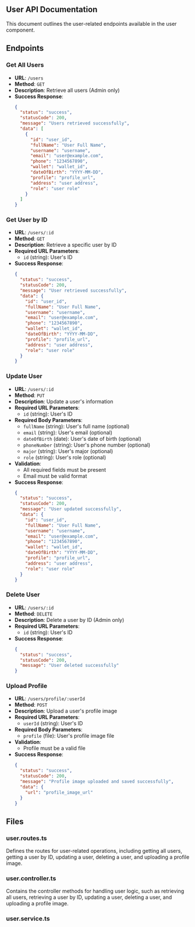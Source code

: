 ## User API Documentation

This document outlines the user-related endpoints available in the user component.

## Endpoints

### Get All Users

- **URL**: `/users`
- **Method**: `GET`
- **Description**: Retrieve all users (Admin only)
- **Success Response**:
  ```json
  {
    "status": "success",
    "statusCode": 200,
    "message": "Users retrieved successfully",
    "data": [
      {
        "id": "user_id",
        "fullName": "User Full Name",
        "username": "username",
        "email": "user@example.com",
        "phone": "1234567890",
        "wallet": "wallet_id",
        "dateOfBirth": "YYYY-MM-DD",
        "profile": "profile_url",
        "address": "user address",
        "role": "user role"
      }
    ]
  }
  ```

### Get User by ID

- **URL**: `/users/:id`
- **Method**: `GET`
- **Description**: Retrieve a specific user by ID
- **Required URL Parameters**:
  - `id` (string): User's ID
- **Success Response**:
  ```json
  {
    "status": "success",
    "statusCode": 200,
    "message": "User retrieved successfully",
    "data": {
      "id": "user_id",
      "fullName": "User Full Name",
      "username": "username",
      "email": "user@example.com",
      "phone": "1234567890",
      "wallet": "wallet_id",
      "dateOfBirth": "YYYY-MM-DD",
      "profile": "profile_url",
      "address": "user address",
      "role": "user role"
    }
  }
  ```

### Update User

- **URL**: `/users/:id`
- **Method**: `PUT`
- **Description**: Update a user's information
- **Required URL Parameters**:
  - `id` (string): User's ID
- **Required Body Parameters**:
  - `fullName` (string): User's full name (optional)
  - `email` (string): User's email (optional)
  - `dateOfBirth` (date): User's date of birth (optional)
  - `phoneNumber` (string): User's phone number (optional)
  - `major` (string): User's major (optional)
  - `role` (string): User's role (optional)
- **Validation**:
  - All required fields must be present
  - Email must be valid format
- **Success Response**:
  ```json
  {
    "status": "success",
    "statusCode": 200,
    "message": "User updated successfully",
    "data": {
      "id": "user_id",
      "fullName": "User Full Name",
      "username": "username",
      "email": "user@example.com",
      "phone": "1234567890",
      "wallet": "wallet_id",
      "dateOfBirth": "YYYY-MM-DD",
      "profile": "profile_url",
      "address": "user address",
      "role": "user role"
    }
  }
  ```

### Delete User

- **URL**: `/users/:id`
- **Method**: `DELETE`
- **Description**: Delete a user by ID (Admin only)
- **Required URL Parameters**:
  - `id` (string): User's ID
- **Success Response**:
  ```json
  {
    "status": "success",
    "statusCode": 200,
    "message": "User deleted successfully"
  }
  ```

### Upload Profile

- **URL**: `/users/profile/:userId`
- **Method**: `POST`
- **Description**: Upload a user's profile image
- **Required URL Parameters**:
  - `userId` (string): User's ID
- **Required Body Parameters**:
  - `profile` (file): User's profile image file
- **Validation**:
  - Profile must be a valid file
- **Success Response**:
  ```json
  {
    "status": "success",
    "statusCode": 200,
    "message": "Profile image uploaded and saved successfully",
    "data": {
      "url": "profile_image_url"
    }
  }
  ```

## Files

### user.routes.ts

Defines the routes for user-related operations, including getting all users, getting a user by ID, updating a user, deleting a user, and uploading a profile image.

### user.controller.ts

Contains the controller methods for handling user logic, such as retrieving all users, retrieving a user by ID, updating a user, deleting a user, and uploading a profile image.

### user.service.ts
